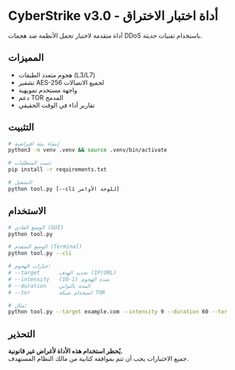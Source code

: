 # CyberStrike v3.0 - أداة اختبار الاختراق

أداة متقدمة لاختبار تحمل الأنظمة ضد هجمات DDoS باستخدام تقنيات حديثة.

## المميزات
- هجوم متعدد الطبقات (L3/L7)
- تشفير AES-256 لجميع الاتصالات
- واجهة مستخدم تمويهية
- دعم TOR المدمج
- تقارير أداء في الوقت الحقيقي

## التثبيت

```bash
# إنشاء بيئة افتراضية
python3 -m venv .venv && source .venv/bin/activate

# تثبيت المتطلبات
pip install -r requirements.txt

# التشغيل
python tool.py [--cli للوحة الأوامر]
```

## الاستخدام
```bash
# الوضع العادي (GUI)
python tool.py

# الوضع المتقدم (Terminal)
python tool.py --cli

# خيارات الهجوم:
# --target      تحديد الهدف (IP/URL)
# --intensity   شدة الهجوم (1-10)
# --duration    المدة بالثواني
# --tor         استخدام شبكة TOR

# مثال:
python tool.py --target example.com --intensity 9 --duration 60 --tor
```

## التحذير
**يُحظر استخدام هذه الأداة لأغراض غير قانونية.**  
جميع الاختبارات يجب أن تتم بموافقة كتابية من مالك النظام المستهدف.
